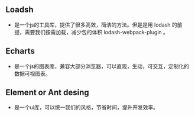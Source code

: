 ## Loadsh
- 是一个js的工具库，提供了很多高效，简洁的方法。但是是用 lodash 的前提，需要我们按需加载，减少包的体积 lodash-webpack-plugin 。

## Echarts
- 是一个js的图表库，兼容大部分浏览器，可以直观，生动，可交互，定制化的数据可视图表。

## Element or Ant desing
- 是一个ui库，可以统一我们的风格，节省时间，提升开发效率。